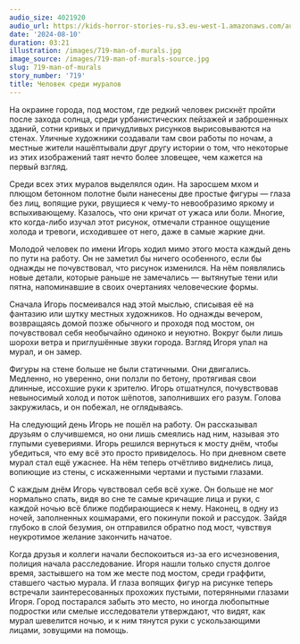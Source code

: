 ```yaml
---
audio_size: 4021920
audio_url: https://kids-horror-stories-ru.s3.eu-west-1.amazonaws.com/audio/719-man-of-murals.mp3
date: '2024-08-10'
duration: 03:21
illustration: /images/719-man-of-murals.jpg
image_source: /images/719-man-of-murals-source.jpg
slug: 719-man-of-murals
story_number: '719'
title: Человек среди муралов
---
```


На окраине города, под мостом, где редкий человек рискнёт пройти после захода солнца, среди урбанистических пейзажей и заброшенных зданий, сотни кривых и причудливых рисунков вырисовываются на стенах. Уличные художники создавали там свои работы по ночам, а местные жители нашёптывали друг другу истории о том, что некоторые из этих изображений таят нечто более зловещее, чем кажется на первый взгляд.

Среди всех этих муралов выделялся один. На заросшем мхом и плющом бетонном полотне были нанесены две простые фигуры — глаза без лиц, вопящие руки, рвущиеся к чему-то невообразимо яркому и вспыхивающему. Казалось, что они кричат от ужаса или боли. Многие, кто когда-либо изучал этот рисунок, отмечали странное ощущение холода и тревоги, исходившее от него, даже в самые жаркие дни.

Молодой человек по имени Игорь ходил мимо этого моста каждый день по пути на работу. Он не заметил бы ничего особенного, если бы однажды не почувствовал, что рисунок изменился. На нём появлялись новые детали, которые раньше не замечались — вытянутые тени или пятна, напоминавшие в своих очертаниях человеческие формы.

Сначала Игорь посмеивался над этой мыслью, списывая её на фантазию или шутку местных художников. Но однажды вечером, возвращаясь домой позже обычного и проходя под мостом, он почувствовал себя необычайно одиноко и неуютно. Вокруг были лишь шорохи ветра и приглушённые звуки города. Взгляд Игоря упал на мурал, и он замер.

Фигуры на стене больше не были статичными. Они двигались. Медленно, но уверенно, они ползли по бетону, протягивая свои длинные, иссохшие руки к зрителю. Игорь отшатнулся, почувствовав невыносимый холод и поток шёпотов, заполнивших его разум. Голова закружилась, и он побежал, не оглядываясь.

На следующий день Игорь не пошёл на работу. Он рассказывал друзьям о случившемся, но они лишь смеялись над ним, называя это глупыми суевериями. Игорь решился вернуться к мосту днём, чтобы убедиться, что ему всё это просто привиделось. Но при дневном свете мурал стал ещё ужаснее. На нём теперь отчётливо виднелись лица, вопиющие из стены, с искаженными чертами и пустыми глазами.

С каждым днём Игорь чувствовал себя всё хуже. Он больше не мог нормально спать, видя во сне те самые кричащие лица и руки, с каждой ночью всё ближе подбирающиеся к нему. Наконец, в одну из ночей, заполненных кошмарами, его покинули покой и рассудок. Зайдя глубоко в слой безумия, он отправился обратно под мост, чувствуя неукротимое желание закончить начатое.

Когда друзья и коллеги начали беспокоиться из-за его исчезновения, полиция начала расследование. Игоря нашли только спустя долгое время, застывшего на том же месте под мостом, среди граффити, ставшего частью мурала. И глаза вопящих фигур на рисунке теперь встречали заинтересованных прохожих пустыми, потерянными глазами Игоря. Город постарался забыть это место, но иногда любопытные подростки или смелые исследователи утверждают, что видят, как мурал шевелится ночью, и к ним тянутся руки с ускользающими лицами, зовущими на помощь.